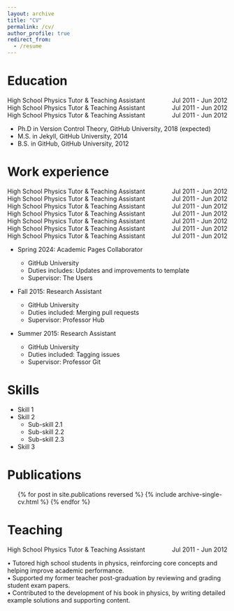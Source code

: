 ```yaml
---
layout: archive
title: "CV"
permalink: /cv/
author_profile: true
redirect_from:
  - /resume
---
```



Education
======
<div style="display: flex; justify-content: space-between;">
  <span>High School Physics Tutor & Teaching Assistant</span>
  <span>Jul 2011 - Jun 2012</span>
</div>

<div style="display: flex; justify-content: space-between;">
  <span>High School Physics Tutor & Teaching Assistant</span>
  <span>Jul 2011 - Jun 2012</span>
</div>

<div style="display: flex; justify-content: space-between;">
  <span>High School Physics Tutor & Teaching Assistant</span>
  <span>Jul 2011 - Jun 2012</span>
</div>

* Ph.D in Version Control Theory, GitHub University, 2018 (expected)
* M.S. in Jekyll, GitHub University, 2014
* B.S. in GitHub, GitHub University, 2012

Work experience
======

<div style="display: flex; justify-content: space-between;">
  <span>High School Physics Tutor & Teaching Assistant</span>
  <span>Jul 2011 - Jun 2012</span>
</div>

<div style="display: flex; justify-content: space-between;">
  <span>High School Physics Tutor & Teaching Assistant</span>
  <span>Jul 2011 - Jun 2012</span>
</div>

<div style="display: flex; justify-content: space-between;">
  <span>High School Physics Tutor & Teaching Assistant</span>
  <span>Jul 2011 - Jun 2012</span>
</div>

<div style="display: flex; justify-content: space-between;">
  <span>High School Physics Tutor & Teaching Assistant</span>
  <span>Jul 2011 - Jun 2012</span>
</div>

<div style="display: flex; justify-content: space-between;">
  <span>High School Physics Tutor & Teaching Assistant</span>
  <span>Jul 2011 - Jun 2012</span>
</div>

<div style="display: flex; justify-content: space-between;">
  <span>High School Physics Tutor & Teaching Assistant</span>
  <span>Jul 2011 - Jun 2012</span>
</div>

<div style="display: flex; justify-content: space-between;">
  <span>High School Physics Tutor & Teaching Assistant</span>
  <span>Jul 2011 - Jun 2012</span>
</div>











* Spring 2024: Academic Pages Collaborator
  * GitHub University
  * Duties includes: Updates and improvements to template
  * Supervisor: The Users

* Fall 2015: Research Assistant
  * GitHub University
  * Duties included: Merging pull requests
  * Supervisor: Professor Hub

* Summer 2015: Research Assistant
  * GitHub University
  * Duties included: Tagging issues
  * Supervisor: Professor Git
  
Skills
======
* Skill 1
* Skill 2
  * Sub-skill 2.1
  * Sub-skill 2.2
  * Sub-skill 2.3
* Skill 3

Publications
======
  <ul>{% for post in site.publications reversed %}
    {% include archive-single-cv.html %}
  {% endfor %}</ul> 
  
Teaching
====== 

<div style="display: flex; justify-content: space-between;">
  <span>High School Physics Tutor & Teaching Assistant</span>
  <span>Jul 2011 - Jun 2012</span>
</div>

<p>
• Tutored high school students in physics, reinforcing core concepts and helping improve academic performance.
<br>• Supported my former teacher post-graduation by reviewing and grading student exam papers.
<br>• Contributed to the development of his book in physics, by writing detailed example solutions and supporting content.
</p>
